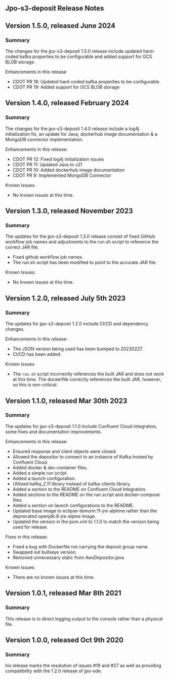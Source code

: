 Jpo-s3-deposit Release Notes
----------------------------

Version 1.5.0, released June 2024
----------------------------------------
### **Summary**
The changes for the jpo-s3-deposit 1.5.0 release include updated hard-coded kafka properties to be configurable and added support for GCS BLOB storage.

Enhancements in this release
- CDOT PR 18: Updated hard-coded kafka properties to be configurable
- CDOT PR 19: Added support for GCS BLOB storage


Version 1.4.0, released February 2024
----------------------------------------

### **Summary**
The changes for the jpo-s3-deposit 1.4.0 release include a log4j initialization fix, an update for Java, dockerhub image documentation & a MongoDB connector implementation.

Enhancements in this release:
- CDOT PR 12: Fixed log4j initialization issues
- CDOT PR 11: Updated Java to v21
- CDOT PR 10: Added dockerhub image documentation
- CDOT PR 9: Implemented MongoDB Connector

Known Issues:
- No known issues at this time.


Version 1.3.0, released November 2023
----------------------------------------

### **Summary**
The updates for the jpo-s3-deposit 1.3.0 release consist of fixed GitHub workflow job names and adjustments to the run.sh script to reference the correct JAR file.
- Fixed github workflow job names.
- The run.sh script has been modified to point to the accurate JAR file.

Known Issues:
- No known issues at this time.


Version 1.2.0, released July 5th 2023
----------------------------------------

### **Summary**
The updates for jpo-s3-deposit 1.2.0 include CI/CD and dependency changes.

Enhancements in this release:
- The JSON version being used has been bumped to 20230227.
- CI/CD has been added.

Known Issues
- The `run.sh` script incorrectly references the built JAR and does not work at this time. The dockerfile correctly references the built JAR, however, so this is non-critical.
  
Version 1.1.0, released Mar 30th 2023
----------------------------------------

### **Summary**
The updates for jpo-s3-deposit 1.1.0 include Confluent Cloud integration, some fixes and documentation improvements.

Enhancements in this release:
- Ensured response and client objects were closed.
-	Allowed the depositor to connect to an instance of Kafka hosted by Confluent Cloud.
-	Added docker & dev container files.
-	Added a simple run script.
-	Added a launch configuration.
-	Utilized kafka_2.11 library instead of kafka-clients library.
-	Added a section to the README on Confluent Cloud Integration.
-	Added sections to the README on the run script and docker-compose files.
-	Added a section on launch configurations to the README.
-	Updated base image to eclipse-temurin:11-jre-alphine rather than the deprecated openjdk:8-jre-alpine image.
-	Updated the version in the pom.xml to 1.1.0 to match the version being used for release.

Fixes in this release:
-	Fixed a bug with Dockerfile not carrying the deposit group name.
-	Swapped out bullseye version.
-	Removed unnecessary static from AwsDepositor.java.

Known Issues
-	There are no known issues at this time.

Version 1.0.1, released Mar 8th 2021
----------------------------------------

### **Summary**
This release is to direct logging output to the console rather than a physical file.

Version 1.0.0, released Oct 9th 2020
----------------------------------------

### **Summary**
his release marks the resolution of issues #19 and #27 as well as providing compatibility with the 1.2.0 release of jpo-ode.
